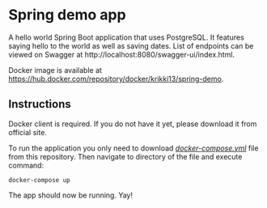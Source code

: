 # Spring demo app

A hello world Spring Boot application that uses PostgreSQL.
It features saying hello to the world as well as saving dates.
List of endpoints can be viewed on Swagger at http://localhost:8080/swagger-ui/index.html.

Docker image is available at https://hub.docker.com/repository/docker/krikki13/spring-demo.

## Instructions
Docker client is required. If you do not have it yet, please download it from official site.

To run the application you only need to download [*docker-compose.yml*](https://github.com/krikki13/spring-demo-app/blob/master/docker-compose.yml) file from this repository.
Then navigate to directory of the file and execute command:

`docker-compose up`

The app should now be running. Yay!

